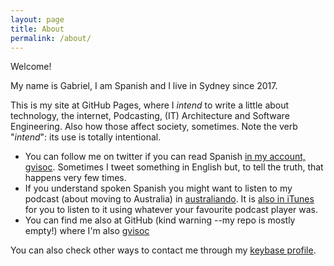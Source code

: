 ```yaml
---
layout: page
title: About
permalink: /about/
---
```


Welcome!

My name is Gabriel, I am Spanish and I live in Sydney since 2017.

This is my site at GitHub Pages, where I *intend* to write a little about technology, the internet, Podcasting, (IT) Architecture and Software Engineering. Also how those affect society, sometimes. Note the verb "*intend*": its use is totally intentional.

* You can follow me on twitter if you can read Spanish [in my account, gvisoc](https://twitter.com/gvisoc). Sometimes I tweet something in English but, to tell the truth, that happens very few times.
* If you understand spoken Spanish you might want to listen to my podcast (about moving to Australia) in [australiando](https://australiando.es). It is [also in iTunes](https://itunes.apple.com/es/podcast/australiando/id1219755027?mt=2) for you to listen to it using whatever your favourite podcast player was.
* You can find me also at GitHub (kind warning --my repo is mostly empty!) where I'm also [gvisoc](https://github.com/gvisoc)

You can also check other ways to contact me through my [keybase profile](https://keybase.io/gvisoc).
